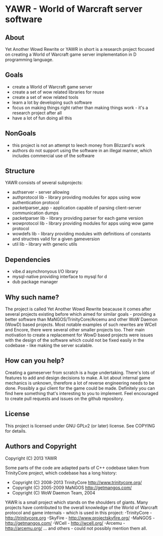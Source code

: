 YAWR - World of Warcraft server software
====================

About
---------------------

Yet Another Wowd Rewrite or YAWR in short is a research project focused on creating a World of Warcraft game server implementation in D programming language.

Goals
---------------------

 - create a World of Warcraft game server
 - create a set of wow related libraries for reuse
 - create a set of wow related tools
 - learn a lot by developing such software
 - focus on making things right rather than making things work - it's a research project after all
 - have a lot of fun doing all this
 
NonGoals
--------------------
 
 - this project is not an attempt to leech money from Blizzard's work
 - authors do not support using the software in an illegal manner, which includes commercial use of the software

Structure
---------------------

YAWR consists of several subprojects:

 - authserver - server allowing 
 - authprotocol lib - library providing modules for apps using wow authentication protocol
 - packetparser_app - application capable of parsing client-server communication dumps
 - packetparser lib - library providing parser for each game version
 - wowprotocol lib - library providing modules for apps using wow game protocol
 - wowdefs lib - library providing modules with definitions of constants and structres valid for a given gameversion
 - util lib - library with generic utils
 
Dependencies
---------------------

 - vibe.d asynchronyous I/O library
 - mysql-native providing interface to mysql for d
 - dub package manager

Why such name?
---------------------

The project is called Yet Another Wowd Rewrite beacause it comes after several projects existing before which aimed for similar goals - providing a better software than MaNGOS/TrinityCore/Arcemu and other WoW Daemon (WowD) based projects. 
Most notable examples of such rewrites are WCell and Encore, there were several other smaller projects too.
Their main motivation to create a replacement for WowD based projects were issues with the design of the software which could not be fixed easily in the codebase - like making the server scalable.

How can you help?
---------------------

Creating a gameserver from scratch is a huge undertaking. There's lots of features to add and design decisions to make. A lot about internal game mechanics is unknown, therefore a lot of reverse engineering needs to be done.
Possibly a gui client for the game could be made. Definitely you can find here something that's interesting to you to implement. Feel encouraged to create pull requests and issues on the github repository. 

License
---------------------
This project is licensed under GNU GPLv2 (or later) license. See COPYING for details.

Authors and Copyright
---------------------
Copyright (C) 2013 YAWR

Some parts of the code are adapted parts of C++ codebase taken from TrinityCore project, which codebase has a long history:
- Copyright (C) 2008-2013 TrinityCore <http://www.trinitycore.org/>
- Copyright (C) 2005-2009 MaNGOS <http://getmangos.com/>
- Copyright (C) WoW Daemon Team, 2004

YAWR is a small project which stands on the shoulders of giants.
Many projects have contributed to the overall knowledge of the World of Warcraft protocol and game internals - which is used in this project:
-TrinityCore -  http://trinitycore.org
-SkyFire - http://www.projectskyfire.org/
-MaNGOS - http://getmangos.com/
-WCell - http://wcell.org/
-Arcemu - http://arcemu.org/
... and others - could not possibly mention them all.
